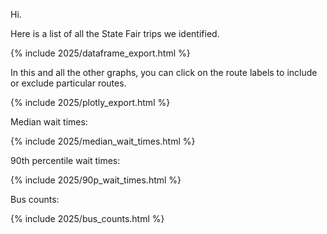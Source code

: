Hi.

Here is a list of all the State Fair trips we identified.

{% include 2025/dataframe_export.html %}

In this and all the other graphs, you can click on the route labels to include or exclude particular routes.

{% include 2025/plotly_export.html %}

Median wait times:

{% include 2025/median_wait_times.html %}

90th percentile wait times:

{% include 2025/90p_wait_times.html %}

Bus counts:

{% include 2025/bus_counts.html %}
